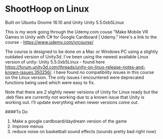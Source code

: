 # ShootHoop on Linux

Built on Ubuntu Gnome 16.10 and Unity Unity 5.5.0xb5Linux 

This is my work going through the Udemy.com couse "Make Mobile VR Games in Unity with C#  for Google Cardboard | Udemy."
Here's a link to the course - https://www.udemy.com/vrcourse/

The course is designed to be done on a Mac or Windows PC using a slightly outdated version of Unity3d.  I've been using the newest available Linux version of unity: Unity 5.5.0xb5Linux - found here https://forum.unity3d.com/threads/unity-on-linux-release-notes-and-known-issues.350256/.  I have found no compatibility issues in this course on the Linux version.  The only issues I encountered were deprecated functions being used which were easy to fix.

Note that there are 2 slightly newer versions of Unity for Linux ready but the .deb files are currently not working due to a known issue that Unity is working out.  I’ll update everything when newer versions come out.

####To Do
1. Make a google cardboard/daydream version of the game
2. Improve menus
3. reduce noise on basketball sound effects (sounds pretty bad right now)
